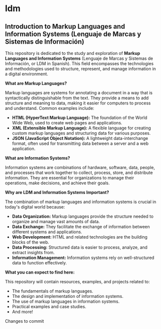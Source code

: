 # ldm

## Introduction to Markup Languages and Information Systems (Lenguaje de Marcas y Sistemas de Información)

This repository is dedicated to the study and exploration of **Markup Languages and Information Systems** (Lenguaje de Marcas y Sistemas de Información, or LDM in Spanish).  This field encompasses the technologies and methodologies used to structure, represent, and manage information in a digital environment.

**What are Markup Languages?**

Markup languages are systems for annotating a document in a way that is syntactically distinguishable from the text. They provide a means to add structure and meaning to data, making it easier for computers to process and understand. Common examples include:

*   **HTML (HyperText Markup Language):** The foundation of the World Wide Web, used to create web pages and applications.
*   **XML (Extensible Markup Language):** A flexible language for creating custom markup languages and structuring data for various purposes.
*   **JSON (JavaScript Object Notation):** A lightweight data-interchange format, often used for transmitting data between a server and a web application.

**What are Information Systems?**

Information systems are combinations of hardware, software, data, people, and processes that work together to collect, process, store, and distribute information. They are essential for organizations to manage their operations, make decisions, and achieve their goals.

**Why are LDM and Information Systems Important?**

The combination of markup languages and information systems is crucial in today's digital world because:

*   **Data Organization:** Markup languages provide the structure needed to organize and manage vast amounts of data.
*   **Data Exchange:** They facilitate the exchange of information between different systems and applications.
*   **Web Development:** HTML and related technologies are the building blocks of the web.
*   **Data Processing:** Structured data is easier to process, analyze, and extract insights from.
* **Information Management:** Information systems rely on well-structured data to function effectively.

**What you can expect to find here:**

This repository will contain resources, examples, and projects related to:

*   The fundamentals of markup languages.
*   The design and implementation of information systems.
*   The use of markup languages in information systems.
*   Practical examples and case studies.
*   And more!

Changes to commit
